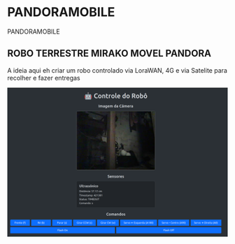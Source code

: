 # PANDORAMOBILE
PANDORAMOBILE

## ROBO TERRESTRE MIRAKO MOVEL PANDORA
A ideia aqui eh criar um robo controlado via LoraWAN, 4G e via Satelite para recolher e fazer entregas 

![Pandora Control](https://github.com/santocyber/PANDORAMOBILE/blob/main/PANDORAMIRAKOCONTROL.png?raw=true)
